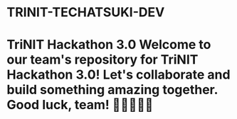 # TRINIT-TECHATSUKI-DEV
# TriNIT Hackathon 3.0  Welcome to our team's repository for TriNIT Hackathon 3.0! Let's collaborate and build something amazing together. Good luck, team! 🚀👩‍💻👨‍💻
